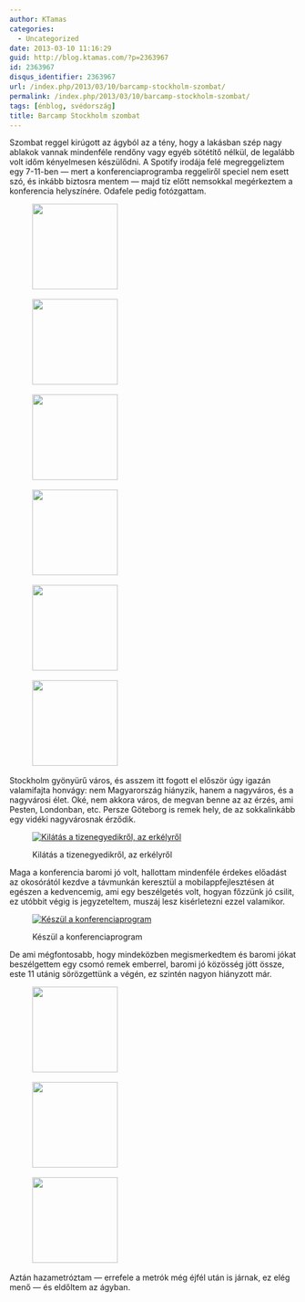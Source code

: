 ```yaml
---
author: KTamas
categories:
  - Uncategorized
date: 2013-03-10 11:16:29
guid: http://blog.ktamas.com/?p=2363967
id: 2363967
disqus_identifier: 2363967
url: /index.php/2013/03/10/barcamp-stockholm-szombat/
permalink: /index.php/2013/03/10/barcamp-stockholm-szombat/
tags: [énblog, svédország]
title: Barcamp Stockholm szombat
---
```


Szombat reggel kirúgott az ágyból az a tény, hogy a lakásban szép nagy ablakok vannak mindenféle rendőny vagy egyéb sötétítő nélkül, de legalább volt időm kényelmesen készülődni. A Spotify irodája felé megreggeliztem egy 7-11-ben &#8212; mert a konferenciaprogramba reggeliről speciel nem esett szó, és inkább biztosra mentem &#8212; majd tíz előtt nemsokkal megérkeztem a konferencia helyszínére. Odafele pedig fotózgattam.

<div id='gallery-8' class='gallery galleryid-2363967 gallery-columns-3 gallery-size-thumbnail'>
  <figure class='gallery-item'> 
  
  <div class='gallery-icon landscape'>
    <a href='https://blog.ktamas.com/index.php/2013/03/10/barcamp-stockholm-szombat/96967ab2888e11e28b9a22000a1f9d42_7/'><img width="150" height="150" src="/wp-content/uploads/2013/03/96967ab2888e11e28b9a22000a1f9d42_7-150x150.jpg" class="attachment-thumbnail size-thumbnail" alt="" srcset="/wp-content/uploads/2013/03/96967ab2888e11e28b9a22000a1f9d42_7-150x150.jpg 150w, /wp-content/uploads/2013/03/96967ab2888e11e28b9a22000a1f9d42_7-300x300.jpg 300w, /wp-content/uploads/2013/03/96967ab2888e11e28b9a22000a1f9d42_7.jpg 612w" sizes="(max-width: 150px) 100vw, 150px" /></a>
  </div></figure><figure class='gallery-item'> 
  
  <div class='gallery-icon landscape'>
    <a href='https://blog.ktamas.com/index.php/2013/03/10/barcamp-stockholm-szombat/2420c886889111e2b9fd22000a1fbc16_7/'><img width="150" height="150" src="/wp-content/uploads/2013/03/2420c886889111e2b9fd22000a1fbc16_7-150x150.jpg" class="attachment-thumbnail size-thumbnail" alt="" srcset="/wp-content/uploads/2013/03/2420c886889111e2b9fd22000a1fbc16_7-150x150.jpg 150w, /wp-content/uploads/2013/03/2420c886889111e2b9fd22000a1fbc16_7-300x300.jpg 300w, /wp-content/uploads/2013/03/2420c886889111e2b9fd22000a1fbc16_7.jpg 612w" sizes="(max-width: 150px) 100vw, 150px" /></a>
  </div></figure><figure class='gallery-item'> 
  
  <div class='gallery-icon landscape'>
    <a href='https://blog.ktamas.com/index.php/2013/03/10/barcamp-stockholm-szombat/58522dac889111e2b1d222000a1fb859_7/'><img width="150" height="150" src="/wp-content/uploads/2013/03/58522dac889111e2b1d222000a1fb859_7-150x150.jpg" class="attachment-thumbnail size-thumbnail" alt="" srcset="/wp-content/uploads/2013/03/58522dac889111e2b1d222000a1fb859_7-150x150.jpg 150w, /wp-content/uploads/2013/03/58522dac889111e2b1d222000a1fb859_7-300x300.jpg 300w, /wp-content/uploads/2013/03/58522dac889111e2b1d222000a1fb859_7.jpg 612w" sizes="(max-width: 150px) 100vw, 150px" /></a>
  </div></figure><figure class='gallery-item'> 
  
  <div class='gallery-icon landscape'>
    <a href='https://blog.ktamas.com/index.php/2013/03/10/barcamp-stockholm-szombat/9077fd44889411e28fba22000a1fb1a7_7/'><img width="150" height="150" src="/wp-content/uploads/2013/03/9077fd44889411e28fba22000a1fb1a7_7-150x150.jpg" class="attachment-thumbnail size-thumbnail" alt="" srcset="/wp-content/uploads/2013/03/9077fd44889411e28fba22000a1fb1a7_7-150x150.jpg 150w, /wp-content/uploads/2013/03/9077fd44889411e28fba22000a1fb1a7_7-300x300.jpg 300w, /wp-content/uploads/2013/03/9077fd44889411e28fba22000a1fb1a7_7.jpg 612w" sizes="(max-width: 150px) 100vw, 150px" /></a>
  </div></figure><figure class='gallery-item'> 
  
  <div class='gallery-icon landscape'>
    <a href='https://blog.ktamas.com/index.php/2013/03/10/barcamp-stockholm-szombat/b1904274889511e29b0e22000a9f12cb_7/'><img width="150" height="150" src="/wp-content/uploads/2013/03/b1904274889511e29b0e22000a9f12cb_7-150x150.jpg" class="attachment-thumbnail size-thumbnail" alt="" srcset="/wp-content/uploads/2013/03/b1904274889511e29b0e22000a9f12cb_7-150x150.jpg 150w, /wp-content/uploads/2013/03/b1904274889511e29b0e22000a9f12cb_7-300x300.jpg 300w, /wp-content/uploads/2013/03/b1904274889511e29b0e22000a9f12cb_7.jpg 612w" sizes="(max-width: 150px) 100vw, 150px" /></a>
  </div></figure><figure class='gallery-item'> 
  
  <div class='gallery-icon landscape'>
    <a href='https://blog.ktamas.com/index.php/2013/03/10/barcamp-stockholm-szombat/55b3ca06889611e2b93522000a1f96b2_7/'><img width="150" height="150" src="/wp-content/uploads/2013/03/55b3ca06889611e2b93522000a1f96b2_7-150x150.jpg" class="attachment-thumbnail size-thumbnail" alt="" srcset="/wp-content/uploads/2013/03/55b3ca06889611e2b93522000a1f96b2_7-150x150.jpg 150w, /wp-content/uploads/2013/03/55b3ca06889611e2b93522000a1f96b2_7-300x300.jpg 300w, /wp-content/uploads/2013/03/55b3ca06889611e2b93522000a1f96b2_7.jpg 612w" sizes="(max-width: 150px) 100vw, 150px" /></a>
  </div></figure>
</div>

Stockholm gyönyürű város, és asszem itt fogott el először úgy igazán valamifajta honvágy: nem Magyarország hiányzik, hanem a nagyváros, és a nagyvárosi élet. Oké, nem akkora város, de megvan benne az az érzés, ami Pesten, Londonban, etc. Persze Göteborg is remek hely, de az sokkalinkább egy vidéki nagyvárosnak érződik. <figure id="attachment_2363982" style="width: 625px" class="wp-caption aligncenter">

[<img src="/wp-content/uploads/2013/03/2013-03-09-12.11.23-1024x768.jpg" alt="Kilátás a tizenegyedikről, az erkélyről" width="625" height="468" class="size-large wp-image-2363982" srcset="/wp-content/uploads/2013/03/2013-03-09-12.11.23-1024x768.jpg 1024w, /wp-content/uploads/2013/03/2013-03-09-12.11.23-300x225.jpg 300w, /wp-content/uploads/2013/03/2013-03-09-12.11.23-624x467.jpg 624w" sizes="(max-width: 625px) 100vw, 625px" />](/wp-content/uploads/2013/03/2013-03-09-12.11.23.jpg)<figcaption class="wp-caption-text">Kilátás a tizenegyedikről, az erkélyről</figcaption></figure> 

Maga a konferencia baromi jó volt, hallottam mindenféle érdekes előadást az okosórától kezdve a távmunkán keresztül a mobilappfejlesztésen át egészen a kedvencemig, ami egy beszélgetés volt, hogyan főzzünk jó csilit, ez utóbbit végig is jegyzeteltem, muszáj lesz kisérletezni ezzel valamikor. <figure id="attachment_2363983" style="width: 625px" class="wp-caption aligncenter">

[<img src="/wp-content/uploads/2013/03/2013-03-09-10.48.19-1024x768.jpg" alt="Készül a konferenciaprogram" width="625" height="468" class="size-large wp-image-2363983" srcset="/wp-content/uploads/2013/03/2013-03-09-10.48.19-1024x768.jpg 1024w, /wp-content/uploads/2013/03/2013-03-09-10.48.19-300x225.jpg 300w, /wp-content/uploads/2013/03/2013-03-09-10.48.19-624x467.jpg 624w" sizes="(max-width: 625px) 100vw, 625px" />](/wp-content/uploads/2013/03/2013-03-09-10.48.19.jpg)<figcaption class="wp-caption-text">Készül a konferenciaprogram</figcaption></figure> 

De ami mégfontosabb, hogy mindeközben megismerkedtem és baromi jókat beszélgettem egy csomó remek emberrel, baromi jó közösség jött össze, este 11 utánig sörözgettünk a végén, ez szintén nagyon hiányzott már.

<div id='gallery-9' class='gallery galleryid-2363967 gallery-columns-3 gallery-size-thumbnail'>
  <figure class='gallery-item'> 
  
  <div class='gallery-icon landscape'>
    <a href='https://blog.ktamas.com/index.php/2013/03/10/barcamp-stockholm-szombat/d997fc4288ba11e2b92122000a9e0727_7/'><img width="150" height="150" src="/wp-content/uploads/2013/03/d997fc4288ba11e2b92122000a9e0727_7-150x150.jpg" class="attachment-thumbnail size-thumbnail" alt="" srcset="/wp-content/uploads/2013/03/d997fc4288ba11e2b92122000a9e0727_7-150x150.jpg 150w, /wp-content/uploads/2013/03/d997fc4288ba11e2b92122000a9e0727_7-300x300.jpg 300w, /wp-content/uploads/2013/03/d997fc4288ba11e2b92122000a9e0727_7.jpg 612w" sizes="(max-width: 150px) 100vw, 150px" /></a>
  </div></figure><figure class='gallery-item'> 
  
  <div class='gallery-icon landscape'>
    <a href='https://blog.ktamas.com/index.php/2013/03/10/barcamp-stockholm-szombat/043e71b688b011e2ad8422000a1fa8e9_7/'><img width="150" height="150" src="/wp-content/uploads/2013/03/043e71b688b011e2ad8422000a1fa8e9_7-150x150.jpg" class="attachment-thumbnail size-thumbnail" alt="" srcset="/wp-content/uploads/2013/03/043e71b688b011e2ad8422000a1fa8e9_7-150x150.jpg 150w, /wp-content/uploads/2013/03/043e71b688b011e2ad8422000a1fa8e9_7-300x300.jpg 300w, /wp-content/uploads/2013/03/043e71b688b011e2ad8422000a1fa8e9_7.jpg 612w" sizes="(max-width: 150px) 100vw, 150px" /></a>
  </div></figure><figure class='gallery-item'> 
  
  <div class='gallery-icon landscape'>
    <a href='https://blog.ktamas.com/index.php/2013/03/10/barcamp-stockholm-szombat/71a03e1c889f11e28ed022000a1fbc58_7/'><img width="150" height="150" src="/wp-content/uploads/2013/03/71a03e1c889f11e28ed022000a1fbc58_7-150x150.jpg" class="attachment-thumbnail size-thumbnail" alt="" srcset="/wp-content/uploads/2013/03/71a03e1c889f11e28ed022000a1fbc58_7-150x150.jpg 150w, /wp-content/uploads/2013/03/71a03e1c889f11e28ed022000a1fbc58_7-300x300.jpg 300w, /wp-content/uploads/2013/03/71a03e1c889f11e28ed022000a1fbc58_7.jpg 612w" sizes="(max-width: 150px) 100vw, 150px" /></a>
  </div></figure>
</div>

Aztán hazametróztam &#8212; errefele a metrók még éjfél után is járnak, ez elég menő &#8212; és eldőltem az ágyban.
